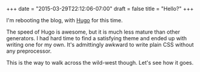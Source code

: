 +++
date = "2015-03-29T22:12:06-07:00"
draft = false
title = "Hello?"
+++

I'm rebooting the blog, with [Hugo](http://gohugo.io/) for this time.

The speed of Hugo is awesome,
but it is much less mature than other generators.
I had hard time to find a satisfying theme and ended up with writing one for
my own. It's admittingly awkward to write plain CSS without any preprocessor.

This is the way to walk across the wild-west though.
Let's see how it goes.
